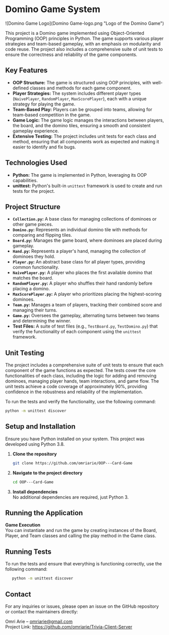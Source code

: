 # Domino Game System

![Domino Game Logo](Domino Game-logo.png "Logo of the Domino Game")

This project is a Domino game implemented using Object-Oriented Programming (OOP) principles in Python. The game supports various player strategies and team-based gameplay, with an emphasis on modularity and code reuse. The project also includes a comprehensive suite of unit tests to ensure the correctness and reliability of the game components.

## Key Features

- **OOP Structure:** The game is structured using OOP principles, with well-defined classes and methods for each game component.
- **Player Strategies:** The system includes different player types (`NaivePlayer`, `RandomPlayer`, `MaxScorePlayer`), each with a unique strategy for playing the game.
- **Team-Based Play:** Players can be grouped into teams, allowing for team-based competition in the game.
- **Game Logic:** The game logic manages the interactions between players, the board, and the domino tiles, ensuring a smooth and consistent gameplay experience.
- **Extensive Testing:** The project includes unit tests for each class and method, ensuring that all components work as expected and making it easier to identify and fix bugs.

## Technologies Used

- **Python:** The game is implemented in Python, leveraging its OOP capabilities.
- **unittest:** Python's built-in `unittest` framework is used to create and run tests for the project.

## Project Structure

- **`Collection.py`:** A base class for managing collections of dominoes or other game pieces.
- **`Domino.py`:** Represents an individual domino tile with methods for comparing and flipping tiles.
- **`Board.py`:** Manages the game board, where dominoes are placed during gameplay.
- **`Hand.py`:** Represents a player's hand, managing the collection of dominoes they hold.
- **`Player.py`:** An abstract base class for all player types, providing common functionality.
- **`NaivePlayer.py`:** A player who places the first available domino that matches the board.
- **`RandomPlayer.py`:** A player who shuffles their hand randomly before placing a domino.
- **`MaxScorePlayer.py`:** A player who prioritizes placing the highest-scoring dominoes.
- **`Team.py`:** Manages a team of players, tracking their combined score and managing their turns.
- **`Game.py`:** Oversees the gameplay, alternating turns between two teams and determining the winner.
- **Test Files:** A suite of test files (e.g., `TestBoard.py`, `TestDomino.py`) that verify the functionality of each component using the `unittest` framework.

## Unit Testing

The project includes a comprehensive suite of unit tests to ensure that each component of the game functions as expected. The tests cover the core functionalities of each class, including the logic for adding and removing dominoes, managing player hands, team interactions, and game flow. The unit tests achieve a code coverage of approximately 90%, providing confidence in the robustness and reliability of the implementation.

To run the tests and verify the functionality, use the following command:

```bash
python -m unittest discover
```

## Setup and Installation

Ensure you have Python installed on your system. This project was developed using Python 3.8.

1. **Clone the repository**
   ```bash
   git clone https://github.com/omriarie/OOP---Card-Game
   ```

2. **Navigate to the project directory**
   ```bash
   cd OOP---Card-Game
   ```
3. **Install dependencies**  
   No additional dependencies are required, just Python 3.

## Running the Application
**Game Execution**  
You can instantiate and run the game by creating instances of the Board, Player, and Team classes and calling the play method in the Game class.

## Running Tests
To run the tests and ensure that everything is functioning correctly, use the following command:
```bash
   python -m unittest discover
   ```

## Contact
For any inquiries or issues, please open an issue on the GitHub repository or contact the maintainers directly:

Omri Arie – omriarie@gmail.com  
Project Link: https://github.com/omriarie/Trivia-Client-Server
